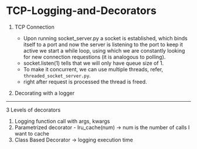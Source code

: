 # TCP-Logging-and-Decorators

1. TCP Connection
    - Upon running socket_server.py a socket is established, which binds itself to a port
    and now the server is listening to the port
    to keep it active we start a while loop, using which we are constantly looking for new connection requestions (it is analogous to polling).
    - socket.listen(1) tells that we will only have queue size of 1.
    - To make it concurrent, we can use multiple threads, refer, `threaded_socket_server.py`.
    - right after request is processed the thread is freed.

2. Decorating with a logger

---
3 Levels of decorators

1. Logging function call with args, kwargs
2. Parametrized decorator - lru_cache(num) -> num is the number of calls I want to cache
3. Class Based Decorator -> logging execution time